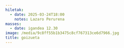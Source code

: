 ```yaml
---
hiletak:
  - date: 2025-03-24T18:00
    notes: Lazaro Perurena
masses:
  - date: igandea 12.30
image: /media/9c8ff55b1b3475c8cf767313ce6d7966.jpg
title: goizueta
---
```

